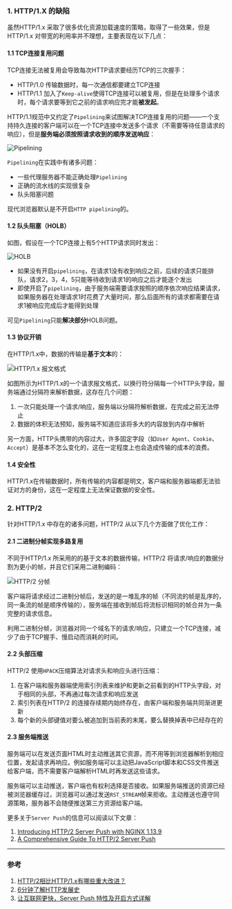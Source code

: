 ### 1. HTTP/1.X 的缺陷
虽然HTTP/1.x 采取了很多优化资源加载速度的策略，取得了一些效果，但是HTTP/1.x 对带宽的利用率并不理想，主要表现在以下几点：

#### 1.1 TCP连接复用问题
TCP连接无法被复用会导致每次HTTP请求要经历TCP的三次握手：
- HTTP/1.0 传输数据时，每一次通信都要建立TCP连接
- HTTP/1.1 加入了`Keep-alive`使得TCP连接可以被复用，但是在处理多个请求时，每个请求要等到它之前的请求响应完才能**被发起**。
 
HTTP/1.1规范中又约定了`Pipelining`来试图解决TCP连接复用的问题——一个支持持久连接的客户端可以在一个TCP连接中发送多个请求（不需要等待任意请求的响应），但是**服务端必须按照请求收到的顺序发送响应**：

![Pipelining](https://img.imgdb.cn/item/601acd383ffa7d37b3132c15.jpg)

`Pipelining`在实践中有诸多问题：
- 一些代理服务器不能正确处理`Pipelining`
- 正确的流水线的实现很复杂
- 队头阻塞问题

现代浏览器默认是不开启`HTTP pipelining`的。

#### 1.2 队头阻塞（HOLB）
如图，假设在一个TCP连接上有5个HTTP请求同时发出：

![HOLB](https://img.imgdb.cn/item/601983313ffa7d37b3971eae.jpg)

- 如果没有开启`pipelining`，在请求1没有收到响应之前，后续的请求只能排队，请求2，3，4，5只能等待收到请求1的响应之后才能逐个发出
- 即使开启了`pipelining`，由于服务端需要请求按照的顺序依次响应结果请求，如果服务器在处理请求1时花费了大量时间，那么后面所有的请求都需要在请求1被响应完成后才能得到处理

可见`Pipelining`只能**解决部分**HOLB问题。

#### 1.3 协议开销
在HTTP/1.x中，数据的传输是**基于文本**的：

![HTTP/1.x 报文格式](https://img.imgdb.cn/item/6036785c5f4313ce259900de.png)

如图所示为HTTP/1.x的一个请求报文格式，以换行符分隔每一个HTTP头字段，服务端通过分隔符来解析数据，这存在几个问题：
1. 一次只能处理一个请求/响应，服务端以分隔符解析数据，在完成之前无法停止
2. 数据的体积无法预知，服务端不知道应该将多大的内容放到内存中解析

另一方面，HTTP头携带的内容过大，许多固定字段（如`User Agent`、`Cookie`、`Accept`）是基本不怎么变化的，这在一定程度上也会造成传输的成本的浪费。

#### 1.4 安全性
HTTP/1.x在传输数据时，所有传输的内容都是明文，客户端和服务器端都无法验证对方的身份，这在一定程度上无法保证数据的安全性。

### 2. HTTP/2
针对HTTP/1.x 中存在的诸多问题，HTTP/2 从以下几个方面做了优化工作：

#### 2.1 二进制分帧实现多路复用
不同于HTTP/1.x 所采用的的基于文本的数据传输，HTTP/2 将请求/响应的数据分割为更小的帧，并且它们采用二进制编码：

![HTTP/2 分帧](https://img.imgdb.cn/item/606099e68322e6675c18f49b.jpg)

客户端将请求经过二进制分帧后，发送的是一堆乱序的帧（不同流的帧是乱序的，同一条流的帧是顺序传输的），服务端在接收到帧后将流标识相同的帧合并为一条完整的请求信息。

利用二进制分帧，浏览器对同一个域名下的请求/响应，只建立一个TCP连接，减少了由于TCP握手、慢启动而消耗的时间。

#### 2.2 头部压缩
HTTP/2 使用`HPACK`压缩算法对请求头和响应头进行压缩：
1. 在客户端和服务器端使用索引列表来维护和更新之前看到的HTTP头字段，对于相同的头部，不再通过每次请求和响应发送
2. 索引列表在HTTP/2 的连接存续期内始终存在，由客户端和服务端共同渐进更新
3. 每个新的头部键值对要么被追加到当前表的末尾，要么替换掉表中已经存在的

#### 2.3 服务端推送
服务端可以在发送页面HTML时主动推送其它资源，而不用等到浏览器解析到相应位置，发起请求再响应。例如服务端可以主动把JavaScript脚本和CSS文件推送给客户端，而不需要客户端解析HTML时再发送这些请求。

服务端可以主动推送，客户端也有权利选择是否接收。如果服务端推送的资源已经被浏览器缓存过，浏览器可以通过发送`RST_STREAM`帧来拒收。主动推送也遵守同源策略，服务器不会随便推送第三方资源给客户端。

更多关于`Server Push`的信息可以阅读以下文章：
1. [Introducing HTTP/2 Server Push with NGINX 1.13.9](https://www.nginx.com/blog/nginx-1-13-9-http2-server-push/)
2. [A Comprehensive Guide To HTTP/2 Server Push](https://www.smashingmagazine.com/2017/04/guide-http2-server-push/)

___
### 参考
1. [HTTP/2相比HTTP/1.x有哪些重大改进？](https://www.zhihu.com/question/34074946)
2. [6分钟了解HTTP发展史](https://mp.weixin.qq.com/s/UMoaXVTi7grsTiyR8bngww)
3. [让互联网更快，Server Push 特性及开启方式详解](https://www.upyun.com/tech/article/294/1.html)
